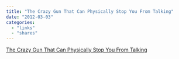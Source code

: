 ```yaml
---
title: "The Crazy Gun That Can Physically Stop You From Talking"
date: "2012-03-03"
categories: 
  - "links"
  - "shares"
---
```


[The Crazy Gun That Can Physically Stop You From Talking](http://gizmodo.com/5889582/the-crazy-gun-that-can-physically-stop-you-from-talking)
